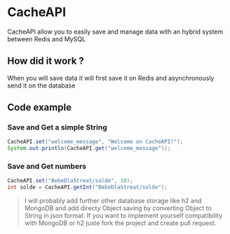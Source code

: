 # CacheAPI
CacheAPI allow you to easily save and manage data with an hybrid system between Redis and MySQL

## How did it work ?
When you will save data it will first save it on Redis and asynchronously send it on the database

## Code example
### Save and Get a simple String
```Java
CacheAPI.set("welcome_message", "Welcome on CacheAPI!");
System.out.println(CacheAPI.get("welcome_message"));
```
### Save and Get numbers
```Java
CacheAPI.set("BebeDlaStreat/solde", 10);
int solde = CacheAPI.getInt("BebeDlaStreat/solde");
```
> I will probably add further other database storage like h2 and MongoDB and add directy Object saving by converting Object to String in json format.
> If you want to implement yourself compatibility with MongoDB or h2 juste fork the project and create pull request.
